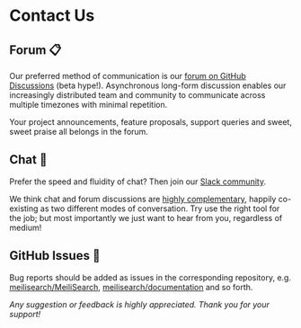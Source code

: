 # Contact Us

## Forum 📋

Our preferred method of communication is our [forum on GitHub Discussions](https://github.com/meilisearch/MeiliSearch/discussions) (beta hype!). Asynchronous long-form discussion enables our increasingly distributed team and community to communicate across multiple timezones with minimal repetition.

Your project announcements, feature proposals, support queries and sweet, sweet praise all belongs in the forum.

## Chat 💬

Prefer the speed and fluidity of chat? Then join our [Slack community](https://slack.meilisearch.com/).

We think chat and forum discussions are [highly complementary](https://blog.discourse.org/2018/04/effectively-using-discourse-together-with-group-chat/), happily co-existing as two different modes of conversation. Try use the right tool for the job; but most importantly we just want to hear from you, regardless of medium!

## GitHub Issues 🔩

Bug reports should be added as issues in the corresponding repository, e.g. [meilisearch/MeiliSearch](https://github.com/meilisearch/MeiliSearch/issues), [meilisearch/documentation](https://github.com/meilisearch/documentation/issues) and so forth.

_Any suggestion or feedback is highly appreciated. Thank you for your support!_

